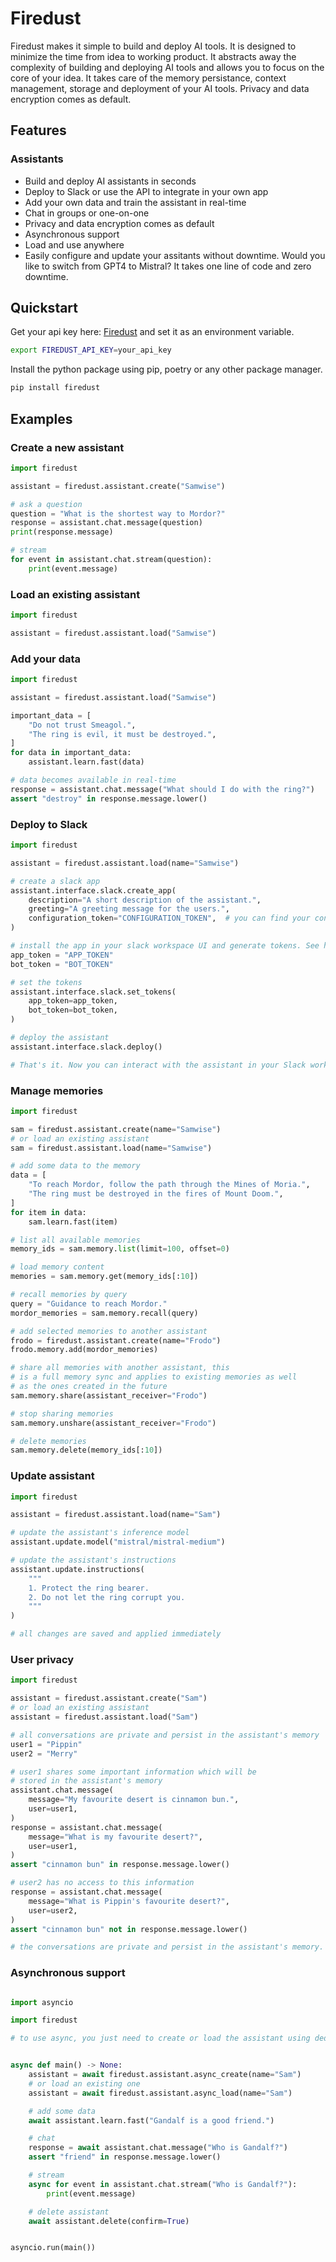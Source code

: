# Firedust

Firedust makes it simple to build and deploy AI tools. It is designed to minimize the time from idea to working product. It abstracts away the complexity of building and deploying AI tools and allows you to focus on the core of your idea. It takes care of the memory persistance, context management, storage and deployment of your AI tools. Privacy and data encryption comes as default.

## Features

### Assistants
- Build and deploy AI assistants in seconds
- Deploy to Slack or use the API to integrate in your own app
- Add your own data and train the assistant in real-time
- Chat in groups or one-on-one
- Privacy and data encryption comes as default
- Asynchronous support
- Load and use anywhere
- Easily configure and update your assitants without downtime. Would you like to switch from GPT4 to Mistral? It takes one line of code and zero downtime.

## Quickstart

Get your api key here: [Firedust](https://firedust.ai) and set it as an environment variable.

```sh
export FIREDUST_API_KEY=your_api_key
```

Install the python package using pip, poetry or any other package manager.
```sh
pip install firedust
```

## Examples

### Create a new assistant
```python
import firedust

assistant = firedust.assistant.create("Samwise")

# ask a question
question = "What is the shortest way to Mordor?"
response = assistant.chat.message(question)
print(response.message)

# stream
for event in assistant.chat.stream(question):
    print(event.message)
```

### Load an existing assistant
```python
import firedust

assistant = firedust.assistant.load("Samwise")
```

### Add your data
```python
import firedust

assistant = firedust.assistant.load("Samwise")

important_data = [
    "Do not trust Smeagol.",
    "The ring is evil, it must be destroyed.",
]
for data in important_data:
    assistant.learn.fast(data)

# data becomes available in real-time
response = assistant.chat.message("What should I do with the ring?")
assert "destroy" in response.message.lower()
```

### Deploy to Slack
```python
import firedust

assistant = firedust.assistant.load(name="Samwise")

# create a slack app
assistant.interface.slack.create_app(
    description="A short description of the assistant.",
    greeting="A greeting message for the users.",
    configuration_token="CONFIGURATION_TOKEN",  # you can find your configuration token here: https://api.slack.com/apps
)

# install the app in your slack workspace UI and generate tokens. See here: https://api.slack.com/apps/
app_token = "APP_TOKEN"
bot_token = "BOT_TOKEN"

# set the tokens
assistant.interface.slack.set_tokens(
    app_token=app_token,
    bot_token=bot_token,
)

# deploy the assistant
assistant.interface.slack.deploy()

# That's it. Now you can interact with the assistant in your Slack workspace!
```

### Manage memories
```python
import firedust

sam = firedust.assistant.create(name="Samwise")
# or load an existing assistant
sam = firedust.assistant.load(name="Samwise")

# add some data to the memory
data = [
    "To reach Mordor, follow the path through the Mines of Moria.",
    "The ring must be destroyed in the fires of Mount Doom.",
]
for item in data:
    sam.learn.fast(item)

# list all available memories
memory_ids = sam.memory.list(limit=100, offset=0)

# load memory content
memories = sam.memory.get(memory_ids[:10])

# recall memories by query
query = "Guidance to reach Mordor."
mordor_memories = sam.memory.recall(query)

# add selected memories to another assistant
frodo = firedust.assistant.create(name="Frodo")
frodo.memory.add(mordor_memories)

# share all memories with another assistant, this
# is a full memory sync and applies to existing memories as well
# as the ones created in the future
sam.memory.share(assistant_receiver="Frodo")

# stop sharing memories
sam.memory.unshare(assistant_receiver="Frodo")

# delete memories
sam.memory.delete(memory_ids[:10])
```

### Update assistant
```python
import firedust

assistant = firedust.assistant.load(name="Sam")

# update the assistant's inference model
assistant.update.model("mistral/mistral-medium")

# update the assistant's instructions
assistant.update.instructions(
    """
    1. Protect the ring bearer. 
    2. Do not let the ring corrupt you.
    """
)

# all changes are saved and applied immediately
```

### User privacy
```python
import firedust

assistant = firedust.assistant.create("Sam")
# or load an existing assistant
assistant = firedust.assistant.load("Sam")

# all conversations are private and persist in the assistant's memory
user1 = "Pippin"
user2 = "Merry"

# user1 shares some important information which will be
# stored in the assistant's memory
assistant.chat.message(
    message="My favourite desert is cinnamon bun.",
    user=user1,
)
response = assistant.chat.message(
    message="What is my favourite desert?",
    user=user1,
)
assert "cinnamon bun" in response.message.lower()

# user2 has no access to this information
response = assistant.chat.message(
    message="What is Pippin's favourite desert?",
    user=user2,
)
assert "cinnamon bun" not in response.message.lower()

# the conversations are private and persist in the assistant's memory. The assistant will recall the conversations to answer questions and perform tasks
```

### Asynchronous support
```python

import asyncio

import firedust

# to use async, you just need to create or load the assistant using dedicated async functions all the other methods are mirrored


async def main() -> None:
    assistant = await firedust.assistant.async_create(name="Sam")
    # or load an existing one
    assistant = await firedust.assistant.async_load(name="Sam")

    # add some data
    await assistant.learn.fast("Gandalf is a good friend.")

    # chat
    response = await assistant.chat.message("Who is Gandalf?")
    assert "friend" in response.message.lower()

    # stream
    async for event in assistant.chat.stream("Who is Gandalf?"):
        print(event.message)

    # delete assistant
    await assistant.delete(confirm=True)


asyncio.run(main())
```

